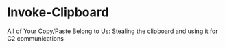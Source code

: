 # Invoke-Clipboard
All of Your Copy/Paste Belong to Us:  Stealing the clipboard and using it for C2 communications
